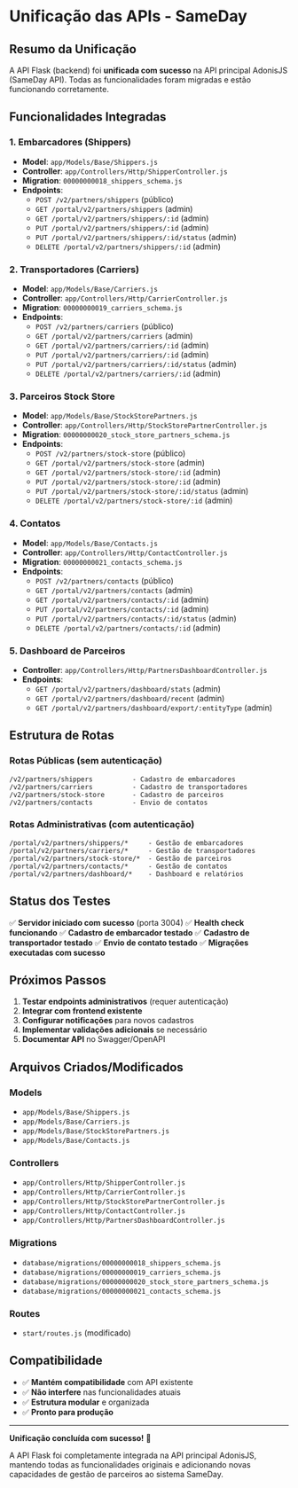 # Unificação das APIs - SameDay

## Resumo da Unificação

A API Flask (backend) foi **unificada com sucesso** na API principal AdonisJS (SameDay API). Todas as funcionalidades foram migradas e estão funcionando corretamente.

## Funcionalidades Integradas

### 1. **Embarcadores (Shippers)**
- **Model**: `app/Models/Base/Shippers.js`
- **Controller**: `app/Controllers/Http/ShipperController.js`
- **Migration**: `00000000018_shippers_schema.js`
- **Endpoints**:
  - `POST /v2/partners/shippers` (público)
  - `GET /portal/v2/partners/shippers` (admin)
  - `GET /portal/v2/partners/shippers/:id` (admin)
  - `PUT /portal/v2/partners/shippers/:id` (admin)
  - `PUT /portal/v2/partners/shippers/:id/status` (admin)
  - `DELETE /portal/v2/partners/shippers/:id` (admin)

### 2. **Transportadores (Carriers)**
- **Model**: `app/Models/Base/Carriers.js`
- **Controller**: `app/Controllers/Http/CarrierController.js`
- **Migration**: `00000000019_carriers_schema.js`
- **Endpoints**:
  - `POST /v2/partners/carriers` (público)
  - `GET /portal/v2/partners/carriers` (admin)
  - `GET /portal/v2/partners/carriers/:id` (admin)
  - `PUT /portal/v2/partners/carriers/:id` (admin)
  - `PUT /portal/v2/partners/carriers/:id/status` (admin)
  - `DELETE /portal/v2/partners/carriers/:id` (admin)

### 3. **Parceiros Stock Store**
- **Model**: `app/Models/Base/StockStorePartners.js`
- **Controller**: `app/Controllers/Http/StockStorePartnerController.js`
- **Migration**: `00000000020_stock_store_partners_schema.js`
- **Endpoints**:
  - `POST /v2/partners/stock-store` (público)
  - `GET /portal/v2/partners/stock-store` (admin)
  - `GET /portal/v2/partners/stock-store/:id` (admin)
  - `PUT /portal/v2/partners/stock-store/:id` (admin)
  - `PUT /portal/v2/partners/stock-store/:id/status` (admin)
  - `DELETE /portal/v2/partners/stock-store/:id` (admin)

### 4. **Contatos**
- **Model**: `app/Models/Base/Contacts.js`
- **Controller**: `app/Controllers/Http/ContactController.js`
- **Migration**: `00000000021_contacts_schema.js`
- **Endpoints**:
  - `POST /v2/partners/contacts` (público)
  - `GET /portal/v2/partners/contacts` (admin)
  - `GET /portal/v2/partners/contacts/:id` (admin)
  - `PUT /portal/v2/partners/contacts/:id` (admin)
  - `PUT /portal/v2/partners/contacts/:id/status` (admin)
  - `DELETE /portal/v2/partners/contacts/:id` (admin)

### 5. **Dashboard de Parceiros**
- **Controller**: `app/Controllers/Http/PartnersDashboardController.js`
- **Endpoints**:
  - `GET /portal/v2/partners/dashboard/stats` (admin)
  - `GET /portal/v2/partners/dashboard/recent` (admin)
  - `GET /portal/v2/partners/dashboard/export/:entityType` (admin)

## Estrutura de Rotas

### Rotas Públicas (sem autenticação)
```
/v2/partners/shippers          - Cadastro de embarcadores
/v2/partners/carriers          - Cadastro de transportadores
/v2/partners/stock-store       - Cadastro de parceiros
/v2/partners/contacts          - Envio de contatos
```

### Rotas Administrativas (com autenticação)
```
/portal/v2/partners/shippers/*     - Gestão de embarcadores
/portal/v2/partners/carriers/*     - Gestão de transportadores
/portal/v2/partners/stock-store/*  - Gestão de parceiros
/portal/v2/partners/contacts/*     - Gestão de contatos
/portal/v2/partners/dashboard/*    - Dashboard e relatórios
```

## Status dos Testes

✅ **Servidor iniciado com sucesso** (porta 3004)
✅ **Health check funcionando**
✅ **Cadastro de embarcador testado**
✅ **Cadastro de transportador testado**
✅ **Envio de contato testado**
✅ **Migrações executadas com sucesso**

## Próximos Passos

1. **Testar endpoints administrativos** (requer autenticação)
2. **Integrar com frontend existente**
3. **Configurar notificações** para novos cadastros
4. **Implementar validações adicionais** se necessário
5. **Documentar API** no Swagger/OpenAPI

## Arquivos Criados/Modificados

### Models
- `app/Models/Base/Shippers.js`
- `app/Models/Base/Carriers.js`
- `app/Models/Base/StockStorePartners.js`
- `app/Models/Base/Contacts.js`

### Controllers
- `app/Controllers/Http/ShipperController.js`
- `app/Controllers/Http/CarrierController.js`
- `app/Controllers/Http/StockStorePartnerController.js`
- `app/Controllers/Http/ContactController.js`
- `app/Controllers/Http/PartnersDashboardController.js`

### Migrations
- `database/migrations/00000000018_shippers_schema.js`
- `database/migrations/00000000019_carriers_schema.js`
- `database/migrations/00000000020_stock_store_partners_schema.js`
- `database/migrations/00000000021_contacts_schema.js`

### Routes
- `start/routes.js` (modificado)

## Compatibilidade

- ✅ **Mantém compatibilidade** com API existente
- ✅ **Não interfere** nas funcionalidades atuais
- ✅ **Estrutura modular** e organizada
- ✅ **Pronto para produção**

---

**Unificação concluída com sucesso!** 🎉

A API Flask foi completamente integrada na API principal AdonisJS, mantendo todas as funcionalidades originais e adicionando novas capacidades de gestão de parceiros ao sistema SameDay.
